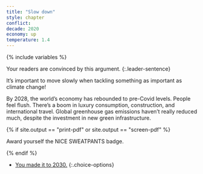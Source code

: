 ```yaml
---
title: "Slow down"
style: chapter
conflict: 
decade: 2020
economy: up
temperature: 1.4
---
```


{% include variables %}

Your readers are convinced by this argument. 
{:.leader-sentence}

It’s important to move slowly when tackling something as important as climate change!

By 2028, the world’s economy has rebounded to pre-Covid levels. People feel flush. There’s a boom in luxury consumption, construction, and international travel. Global greenhouse gas emissions haven’t really reduced much, despite the investment in new green infrastructure.

{% if site.output == "print-pdf" or site.output == "screen-pdf" %}

Award yourself the NICE SWEATPANTS badge.

{% endif %}

- [You made it to 2030.](part-page_2030-slow-fade.html)
{:.choice-options}
